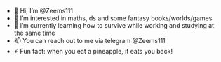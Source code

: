 - 👋 Hi, I’m @Zeems111
- 👀 I’m interested in maths, ds and some fantasy books/worlds/games
- 🌱 I’m currently learning how to survive while working
  and studying at the same time
- 📫 You can reach out to me via telegram @Zeems111
- ⚡ Fun fact: when you eat a pineapple, it eats you back!

<!---
Zeems111/Zeems111 is a ✨ special ✨ repository because its `README.md` (this file) appears on your GitHub profile.
You can click the Preview link to take a look at your changes.
--->
